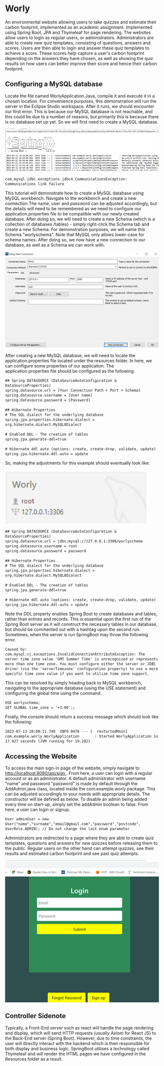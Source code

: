 # Worly
<p> An environmental website allowing users to take quizzes and estimate their carbon footprint, implemented as an academic assignment. Implemented using Spring Boot, JPA and Thymeleaf for page rendering. The websites allow users to login as regular users, or administrators. Administrators are able to create new quiz templates, consisting of questions, answers and scores. Users are then able to login and answer these quiz templates to achieve a score. These scores help capture a user's carbon footprint depending on the answers they have chosen, as well as showing the quiz results on how users can better improve their score and hence their carbon footprint. </p> 

<h2> Configuring a MySQL database </h2>
<p>Locate the file named WorlyApplication.Java, compile it and execute it in a chosen location. For convenience purposes, this demonstration will run the server in the Eclipse Studio workspace. After it runs, we should encounter our first error. This is because our MySQL database is not reachable, and this could be due to a number of reasons, but primarily this is because there is no database set up yet. So we will first need to create a MySQL database. </p>

![](https://github.com/Affiq/Worly/blob/main/Images/Springboot1.png)

```
com.mysql.jdbc.exceptions.jdbc4.CommunicationsException: Communications link failure
```

<p> This tutorial will demonstrate how to create a MySQL database using MySQL workbench. Navigate to the workbench and create a new connection The name, user and password can be adjusted accordingly, but the details will need to be remembered as we need to configure our application.properties file to be compatible with our newly created database. After doing so, we will need to create a new Schema (which is a collection of databases /tables) - simply right-click the Schema tab and create a new Schema. For demonstration purposes, we will name this Schema "worlyschema". Note that MySQL only allows lower-case for schema names. After doing so, we now have a new connection to our database, as well as a Schema we can work with.  </p>

![](https://github.com/Affiq/Worly/blob/main/Images/MySQL1.png)

<p> After creating a new MySQL database, we will need to locate the application.properties file located under the resources folder. In here, we can configure some properties of our application. The application.properties file should be configured as the following: </p>

```
## Spring DATASOURCE (DataSourceAutoConfiguration & DataSourceProperties)
spring.datasource.url = [Your Connection Path + Port + Schema]
spring.datasource.username = [User name]
spring.datasource.password = [Password]

## Hibernate Properties
# The SQL dialect for the underlying database
spring.jpa.properties.hibernate.dialect = org.hibernate.dialect.MySQL8Dialect

# Enabled DDL - The creation of tables
spring.jpa.generate-ddl=true

# Hibernate ddl auto (options: create, create-drop, validate, update)
spring.jpa.hibernate.ddl-auto = update
```

<p> So, making the adjustments for this example should eventually look like: </p> 

![](https://github.com/Affiq/Worly/blob/main/Images/WorlyConn.png)


```
## Spring DATASOURCE (DataSourceAutoConfiguration & DataSourceProperties)
spring.datasource.url = jdbc:mysql://127.0.0.1:3306/worlyschema
spring.datasource.username = root
spring.datasource.password = password

## Hibernate Properties
# The SQL dialect for the underlying database
spring.jpa.properties.hibernate.dialect = org.hibernate.dialect.MySQL8Dialect

# Enabled DDL - The creation of tables
spring.jpa.generate-ddl=true

# Hibernate ddl auto (options: create, create-drop, validate, update)
spring.jpa.hibernate.ddl-auto = update
```

<p> Note the DDL property enables Spring Boot to create databases and tables, rather than entries and records. This is essential upon the first run of the Spring Boot server as it will construct the necessary tables in our database, but should be commented out with a hashtag upon the second run. Sometimes, when the server is run SpringBoot may throw the following error.</p> 

```
Caused by: com.mysql.cj.exceptions.InvalidConnectionAttributeException: The server time zone value 'GMT Summer Time' is unrecognized or represents more than one time zone. You must configure either the server or JDBC driver (via the 'serverTimezone' configuration property) to use a more specific time zone value if you want to utilize time zone support.
```

<p> This can be resolved by simply heading back to MySQL workbench, navigating to the appropriate database (using the USE statement) and configuring the global time using the command: </p>

```
USE worlyschema;
SET GLOBAL time_zone = '+3:00';;
```

<p> Finally, the console should return a success message which should look like the following: </p>

```
2023-07-13 20:08:11.748  INFO 8476 --- [  restartedMain] com.example.worly.WorlyApplication       : Started WorlyApplication in 17.927 seconds (JVM running for 19.282)
```

<h2> Accessing the Website </h2>
<p> To access the main sign-in page of the website, simply navigate to <a href="http://localhost:8080/api/sign"> http://localhost:8080/api/sign </a>. From here, a user can login with a regular account or as an administrator. A default administrator with username "name" and password "password" is made by default through the AddAdmin.java class, located inside the com.example.worly package. This can be adjusted accordingly to your needs with appropriate details. The constructor will be defined as below. To disable an admin being added every time on start-up, simply set the addAdmin boolean to false. From here, a user can login or signup. </p>

```
User adminUser = new User("name","surname","email@gmail.com","password","postcode", UserRole.ADMIN); // Do not change the last enum parameter
```

<p> Administrators are redirected to a page where they are able to create quiz templates, questions and answers for new quizzes before releasing them to the public. Regular users on the other hand can attempt quizzes, see their results and estimated carbon footprint and see past quiz attempts. </p>

![](https://github.com/Affiq/Worly/blob/main/Images/LoginScreen.png)

<h2> Controller Sidenote </h2>
<p> Typically, a Front-End server such as react will handle the page rendering and display, which will send HTTP requests (usually Axiom for React JS) to the Back-End server (Spring Boot). However, due to time constraints, the user will directly interact with the backend which is then responsible for both display and business logic. SpringBoot utilises a technology called Thymeleaf and will render the HTML pages we have configured in the Resources folder as a result. </p>
